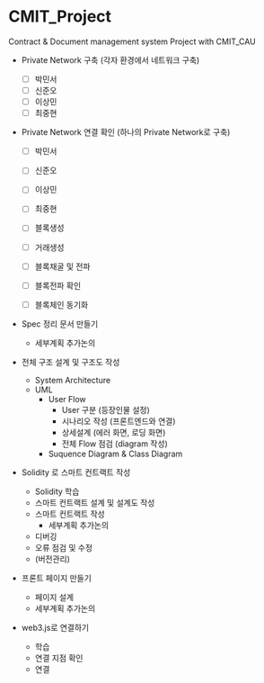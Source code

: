 # CMIT_Project
Contract &amp; Document management system Project with CMIT_CAU


- Private Network 구축 
(각자 환경에서 네트워크 구축)

  - [ ] 박민서
  - [ ] 신준오
  - [ ] 이상민
  - [ ] 최중현

- Private Network 연결 확인
(하나의 Private Network로 구축)
 
  - [ ] 박민서
  - [ ] 신준오
  - [ ] 이상민
  - [ ] 최중현
  
  - [ ] 블록생성
  - [ ] 거래생성
  - [ ] 블록채굴 및 전파
  - [ ] 블록전파 확인
  - [ ] 블록체인 동기화
 
- Spec 정리 문서 만들기
  - 세부계획 추가논의
  
- 전체 구조 설계 및 구조도 작성
  - System Architecture
  - UML
    - User Flow
      - User 구분 (등장인물 설정)
      - 시나리오 작성 (프론트엔드와 연결)
      - 상세설계 (에러 화면, 로딩 화면)
      - 전체 Flow 점검 (diagram 작성)
    - Suquence Diagram & Class Diagram
    
- Solidity 로 스마트 컨트랙트 작성
    - Solidity 학습
    - 스마트 컨트랙트 설계 및 설계도 작성
    - 스마트 컨트랙트 작성 
      - 세부계획 추가논의
    - 디버깅
    - 오류 점검 및 수정
    - (버전관리)
    
- 프론트 페이지 만들기
  - 페이지 설계 
  - 세부계획 추가논의
  
- web3.js로 연결하기
  - 학습
  - 연결 지점 확인
  - 연결 
